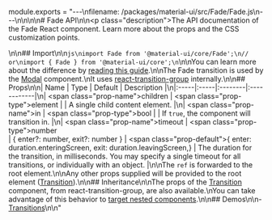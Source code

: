 module.exports = "---\nfilename: /packages/material-ui/src/Fade/Fade.js\n---\n\n<!--- This documentation is automatically generated, do not try to edit it. -->\n\n# Fade API\n\n<p class=\"description\">The API documentation of the Fade React component. Learn more about the props and the CSS customization points.</p>\n\n## Import\n\n```js\nimport Fade from '@material-ui/core/Fade';\n// or\nimport { Fade } from '@material-ui/core';\n```\n\nYou can learn more about the difference by [reading this guide](/guides/minimizing-bundle-size/).\n\nThe Fade transition is used by the [Modal](/components/modal/) component.\nIt uses [react-transition-group](https://github.com/reactjs/react-transition-group) internally.\n\n## Props\n\n| Name | Type | Default | Description |\n|:-----|:-----|:--------|:------------|\n| <span class=\"prop-name\">children</span> | <span class=\"prop-type\">element</span> |  | A single child content element. |\n| <span class=\"prop-name\">in</span> | <span class=\"prop-type\">bool</span> |  | If `true`, the component will transition in. |\n| <span class=\"prop-name\">timeout</span> | <span class=\"prop-type\">number<br>&#124;&nbsp;{ enter?: number, exit?: number }</span> | <span class=\"prop-default\">{  enter: duration.enteringScreen,  exit: duration.leavingScreen,}</span> | The duration for the transition, in milliseconds. You may specify a single timeout for all transitions, or individually with an object. |\n\nThe `ref` is forwarded to the root element.\n\nAny other props supplied will be provided to the root element ([Transition](https://reactcommunity.org/react-transition-group/transition/#Transition-props)).\n\n## Inheritance\n\nThe props of the [Transition](https://reactcommunity.org/react-transition-group/transition/#Transition-props) component, from react-transition-group, are also available.\nYou can take advantage of this behavior to [target nested components](/guides/api/#spread).\n\n## Demos\n\n- [Transitions](/components/transitions/)\n\n"
